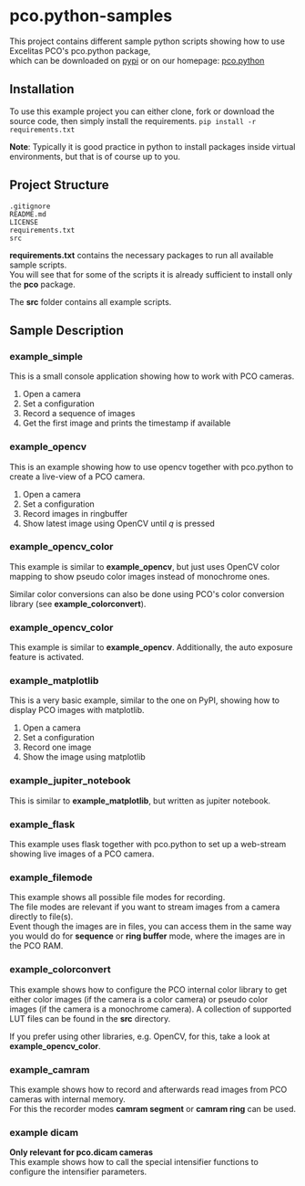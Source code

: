 # pco.python-samples
This project contains different sample python scripts showing how to use Excelitas PCO's pco.python package,   
which can be downloaded on [pypi](https://pypi.org/project/pco/) or on our homepage: [pco.python](https://www.excelitas.com/product/pco-software-development-kits#custom-tab-python)

## Installation

To use this example project you can either clone, fork or download the source code, then simply install the requirements.
```pip install -r requirements.txt```

**Note**: Typically it is good practice in python to install packages inside virtual environments, but that is of course up to you.

## Project Structure
```
.gitignore
README.md
LICENSE
requirements.txt
src
```

**requirements.txt** contains the necessary packages to run all available sample scripts.  
You will see that for some of the scripts it is already sufficient to install only the **pco** package.

The **src** folder contains all example scripts.

## Sample Description

### example_simple

This is a small console application showing how to work with PCO cameras.

1. Open a camera
2. Set a configuration
3. Record a sequence of images
4. Get the first image and prints the timestamp if available

### example_opencv

This is an example showing how to use opencv together with pco.python to create a live-view of a PCO camera.

1. Open a camera
2. Set a configuration
3. Record images in ringbuffer
4. Show latest image using OpenCV until *q* is pressed

### example_opencv_color
This example is similar to **example_opencv**, but just uses OpenCV color mapping to show pseudo color images instead of monochrome ones.  

Similar color conversions can also be done using PCO's color conversion library (see **example_colorconvert**).

### example_opencv_color
This example is similar to **example_opencv**.
Additionally, the auto exposure feature is activated.  

### example_matplotlib
This is a very basic example, similar to the one on PyPI, showing how to display PCO images with matplotlib.
1. Open a camera
2. Set a configuration
3. Record one image
4. Show the image using matplotlib

### example_jupiter_notebook
This is similar to **example_matplotlib**, but written as jupiter notebook.

### example_flask

This example uses flask together with pco.python to set up a web-stream showing live images of a PCO camera.

### example_filemode
This example shows all possible file modes for recording.  
The file modes are relevant if you want to stream images from a camera directly to file(s).  
Event though the images are in files, you can access them in the same way you would do for **sequence** or **ring buffer** mode, where the images are in the PCO RAM.

### example_colorconvert

This example shows how to configure the PCO internal color library to get either color images (if the camera is a color camera) or pseudo color images (if the camera is a monochrome camera). A collection of supported LUT files can be found in the **src** directory.

If you prefer using other libraries, e.g. OpenCV, for this, take a look at **example_opencv_color**.

### example_camram

This example shows how to record and afterwards read images from PCO cameras with internal memory.  
For this the recorder modes **camram segment** or **camram ring** can be used.

### example dicam

**Only relevant for pco.dicam cameras**  
This example shows how to call the special intensifier functions to configure the intensifier parameters.
